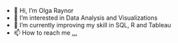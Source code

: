 - 👋 Hi, I’m Olga Raynor
- 👀 I’m interested in Data Analysis and Visualizations
- 🌱 I’m currently improving my skill in SQL, R and Tableau
- 📫 How to reach me [...](https://www.linkedin.com/in/olgaraynor )


<!---
OlgaRaynor/OlgaRaynor is a ✨ special ✨ repository because its `README.md` (this file) appears on your GitHub profile.
You can click the Preview link to take a look at your changes.
--->
